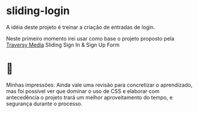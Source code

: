 # sliding-login

A idéia deste projeto é treinar a criação de entradas de login.

Neste primeiro momento irei usar como base o projeto proposto pela [Traversy Media](https://www.youtube.com/watch?v=mUdo6w87rh4)
Sliding Sign In &amp; Sign Up Form

# 🚀

Minhas impressões: Ainda vale uma revisão para concretizar o aprendizado, mas foi possível ver que dominar o uso de CSS e elaborar com antecedência o projeto trará um melhor aproveitamento do tempo, e segurança durante o processo.
